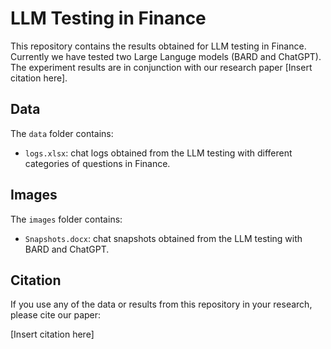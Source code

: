 # LLM Testing in Finance

This repository contains the results obtained for LLM testing in Finance. Currently we have tested two Large Languge models (BARD and ChatGPT). The experiment results are in conjunction with our research paper [Insert citation here].

## Data

The `data` folder contains:
- `logs.xlsx`: chat logs obtained from the LLM testing with different categories of questions in Finance.

## Images

The `images` folder contains:
- `Snapshots.docx`: chat snapshots obtained from the LLM testing with BARD and ChatGPT.

## Citation

If you use any of the data or results from this repository in your research, please cite our paper:

[Insert citation here]

